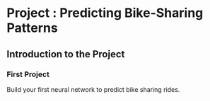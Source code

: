 # Project : Predicting Bike-Sharing Patterns


## Introduction to the Project


### First Project

Build your first neural network to predict bike sharing rides. 




